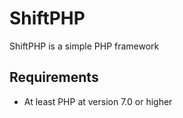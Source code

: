 # ShiftPHP
ShiftPHP is a simple PHP framework

## Requirements
* At least PHP at version 7.0 or higher

